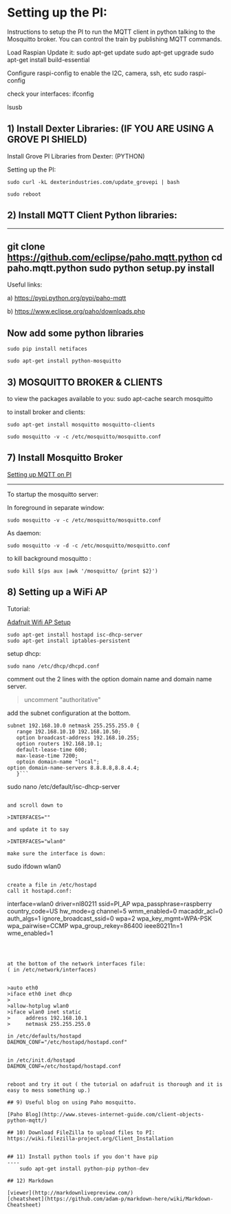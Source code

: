 # Setting up the PI:

Instructions to setup the PI to run the MQTT client in python talking to the Mosquitto broker.
You can control the train by publishing MQTT commands.  

Load Raspian
 Update it:
    sudo apt-get update
    sudo apt-get upgrade
    sudo apt-get install build-essential 

Configure raspi-config to enable the I2C, camera, ssh, etc
    sudo raspi-config

check your interfaces:
  ifconfig

  lsusb



## 1) Install Dexter Libraries: (IF YOU ARE USING A GROVE PI SHIELD)


Install Grove PI Libraries from Dexter: (PYTHON)

Setting up the PI:

    sudo curl -kL dexterindustries.com/update_grovepi | bash

    sudo reboot


## 2) Install MQTT Client Python libraries:

---
git clone https://github.com/eclipse/paho.mqtt.python
cd paho.mqtt.python
sudo python setup.py install
---

Useful links:

a) https://pypi.python.org/pypi/paho-mqtt

b) https://www.eclipse.org/paho/downloads.php

## Now add some python libraries
    sudo pip install netifaces

    sudo apt-get install python-mosquitto


## 3) MOSQUITTO BROKER & CLIENTS

to view the packages available to you:
    sudo apt-cache search mosquitto

to install broker and clients:
  
    sudo apt-get install mosquitto mosquitto-clients

    sudo mosquitto -v -c /etc/mosquitto/mosquitto.conf


## 7) Install Mosquitto Broker

[Setting up MQTT on PI](https://learn.adafruit.com/diy-esp8266-home-security-with-lua-and-mqtt/configuring-mqtt-on-the-raspberry-pi)

----
To startup the mosquitto server:

In foreground in separate window:

    sudo mosquitto -v -c /etc/mosquitto/mosquitto.conf

As daemon:

    sudo mosquitto -v -d -c /etc/mosquitto/mosquitto.conf

to kill background mosquitto :


    sudo kill $(ps aux |awk '/mosquitto/ {print $2}')


## 8) Setting up a WiFi AP

Tutorial:

[Adafruit Wifi AP Setup](https://cdn-learn.adafruit.com/downloads/pdf/setting-up-a-raspberry-pi-as-a-wifi-access-point.pdf)

```
sudo apt-get install hostapd isc-dhcp-server
sudo apt-get install iptables-persistent
```

setup dhcp:

```
sudo nano /etc/dhcp/dhcpd.conf
```

comment out the 2 lines with the option domain name and domain name server.

>uncomment "authoritative"

add the subnet configuration at the bottom.


```
subnet 192.168.10.0 netmask 255.255.255.0 {
   range 192.168.10.10 192.168.10.50;
   option broadcast-address 192.168.10.255;
   option routers 192.168.10.1;
   default-lease-time 600;
   max-lease-time 7200;
   optoin domain-name "local";
option domain-name-servers 8.8.8.8,8.8.4.4;
   }```

```
sudo nano /etc/default/isc-dhcp-server
```

and scroll down to 

>INTERFACES="" 

and update it to say 

>INTERFACES="wlan0"

make sure the interface is down:

```
sudo ifdown wlan0
```

create a file in /etc/hostapd 
call it hostapd.conf:

```
interface=wlan0
driver=nl80211
ssid=PI_AP
wpa_passphrase=raspberry
country_code=US
hw_mode=g
channel=5
wmm_enabled=0
macaddr_acl=0
auth_algs=1
ignore_broadcast_ssid=0
wpa=2
wpa_key_mgmt=WPA-PSK
wpa_pairwise=CCMP
wpa_group_rekey=86400
ieee80211n=1
wme_enabled=1
```



at the bottom of the network interfaces file: 
( in /etc/network/interfaces)


>auto eth0
>iface eth0 inet dhcp
>
>allow-hotplug wlan0
>iface wlan0 inet static
>     address 192.168.10.1
>     netmask 255.255.255.0

in /etc/defaults/hostapd
DAEMON_CONF="/etc/hostapd/hostapd.conf"


in /etc/init.d/hostapd
DAEMON_CONF=/etc/hostapd/hostapd.conf


reboot and try it out ( the tutorial on adafruit is thorough and it is easy to mess something up.)

## 9) Useful blog on using Paho mosquitto.

[Paho Blog](http://www.steves-internet-guide.com/client-objects-python-mqtt/)

## 10) Download FileZilla to upload files to PI:
https://wiki.filezilla-project.org/Client_Installation


## 11) Install python tools if you don't have pip
----
    sudo apt-get install python-pip python-dev 

## 12) Markdown

[viewer](http://markdownlivepreview.com/)
[cheatsheet](https://github.com/adam-p/markdown-here/wiki/Markdown-Cheatsheet)
